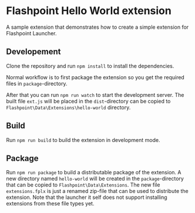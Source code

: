 # Flashpoint Hello World extension

A sample extension that demonstrates how to create a simple extension for Flashpoint Launcher.

## Developement

Clone the repository and run `npm install` to install the dependencies.

Normal workflow is to first package the extension so you get the required files in `package`-directory.

After that you can run `npm run watch` to start the development server. The built file `ext.js` will be placed in the `dist`-directory can be copied to `Flashpoint\Data\Extensions\hello-world` directory.

## Build

Run `npm run build` to build the extension in development mode.

## Package

Run `npm run package` to build a distributable package of the extension. A new directory named `hello-world` will be created in the `package`-directory that can be copied to `Flashpoint\Data\Extensions`. The new file `extensions.fplx` is just a renamed zip-file that can be used to distribute the extension. Note that the launcher it self does not support installing extensions from these file types yet.
